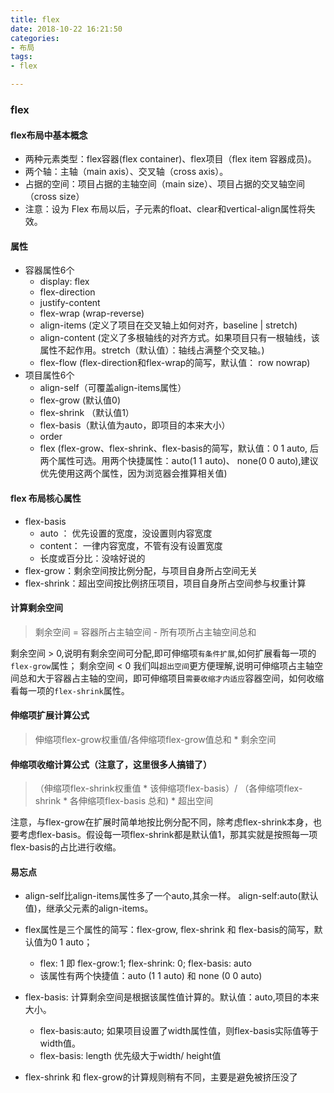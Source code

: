 ```yaml
---
title: flex
date: 2018-10-22 16:21:50
categories: 
- 布局 
tags: 
- flex

---
```



### flex

#### flex布局中基本概念

- 两种元素类型：flex容器(flex container)、flex项目（flex item 容器成员)。
- 两个轴：主轴（main axis）、交叉轴（cross axis）。
- 占据的空间：项目占据的主轴空间（main size）、项目占据的交叉轴空间（cross size）
- 注意：设为 Flex 布局以后，子元素的float、clear和vertical-align属性将失效。
 
 <!-- more -->
 
#### 属性

  - 容器属性6个
      - display: flex
      - flex-direction
      - justify-content
      - flex-wrap (wrap-reverse)
      - align-items (定义了项目在交叉轴上如何对齐，baseline | stretch)
      - align-content (定义了多根轴线的对齐方式。如果项目只有一根轴线，该属性不起作用。stretch（默认值）：轴线占满整个交叉轴。)
      - flex-flow (flex-direction和flex-wrap的简写，默认值： row nowrap)
  - 项目属性6个
      - align-self（可覆盖align-items属性）
      - flex-grow (默认值0)
      - flex-shrink （默认值1）
      - flex-basis（默认值为auto，即项目的本来大小）
      - order
      - flex (flex-grow、flex-shrink、flex-basis的简写，默认值：0 1 auto, 后两个属性可选。用两个快捷属性：auto(1 1 auto)、 none(0 0 auto),建议优先使用这两个属性，因为浏览器会推算相关值)

#### flex 布局核心属性
   - flex-basis
        - auto ： 优先设置的宽度，没设置则内容宽度
        - content： 一律内容宽度，不管有没有设置宽度
        - 长度或百分比：没啥好说的
   - flex-grow：剩余空间按比例分配，与项目自身所占空间无关
   - flex-shrink：超出空间按比例挤压项目，项目自身所占空间参与权重计算

#### 计算剩余空间
 > 剩余空间 = 容器所占主轴空间 - 所有项所占主轴空间总和

剩余空间 > 0,说明有剩余空间可分配,即可伸缩项`有条件扩展`,如何扩展看每一项的 `flex-grow`属性；
剩余空间 < 0 我们叫`超出空间`更方便理解,说明可伸缩项占主轴空间总和大于容器占主轴的空间，即可伸缩项目`需要收缩才内适应`容器空间，如何收缩看每一项的`flex-shrink`属性。

####  伸缩项扩展计算公式
> 伸缩项flex-grow权重值/各伸缩项flex-grow值总和 * 剩余空间

#### 伸缩项收缩计算公式（注意了，这里很多人搞错了）
> （伸缩项flex-shrink权重值 * 该伸缩项flex-basis）/ （各伸缩项flex-shrink * 各伸缩项flex-basis 总和)  * 超出空间

注意，与flex-grow在扩展时简单地按比例分配不同，除考虑flex-shrink本身，也要考虑flex-basis。假设每一项flex-shrink都是默认值1，那其实就是按照每一项flex-basis的占比进行收缩。

#### 易忘点
- align-self比align-items属性多了一个auto,其余一样。 align-self:auto(默认值)，继承父元素的align-items。
- flex属性是三个属性的简写：flex-grow, flex-shrink 和 flex-basis的简写，默认值为0 1 auto； 
    - flex: 1 即 flex-grow:1; flex-shrink: 0; flex-basis: auto
    - 该属性有两个快捷值：auto (1 1 auto) 和 none (0 0 auto)
- flex-basis: 计算剩余空间是根据该属性值计算的。默认值：auto,项目的本来大小。
    - flex-basis:auto; 如果项目设置了width属性值，则flex-basis实际值等于width值。
    - flex-basis: length 优先级大于width/ height值

- flex-shrink 和 flex-grow的计算规则稍有不同，主要是避免被挤压没了
